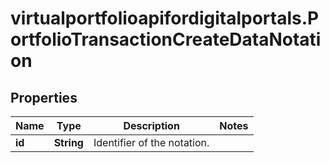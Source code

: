 # virtualportfolioapifordigitalportals.PortfolioTransactionCreateDataNotation

## Properties

Name | Type | Description | Notes
------------ | ------------- | ------------- | -------------
**id** | **String** | Identifier of the notation. | 


